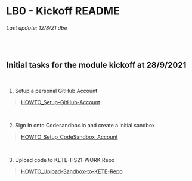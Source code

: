 # LB0 - Kickoff README
###### Last update: 12/8/21 dbe
</br>

## Initial tasks for the module kickoff at 28/9/2021
</br>

1. Setup a personal GitHub Account 

> [HOWTO_Setup-GitHub-Account](https://github.com/sawubona-gmbh/KETE-HS21-WORK/blob/master/LB0-Kickoff/HOWTO_Setup-GitHub-Account.md)  
</br>  

2. Sign In onto Codesandbox.io and create a initial sandbox 

> [HOWTO_Setup_CodeSandbox_Account](https://github.com/sawubona-gmbh/KETE-HS21-WORK/blob/master/LB0-Kickoff/HOWTO_Setup_CodeSandbox_Account.md)  
</br>  

3. Upload code to KETE-HS21-WORK Repo 

> [HOWTO_Upload-Sandbox-to-KETE-Repo](https://github.com/sawubona-gmbh/KETE-HS21-WORK/blob/master/LB0-Kickoff/HOWTO_Upload-Sandbox-to-KETE-Repo.md)  

</br>
